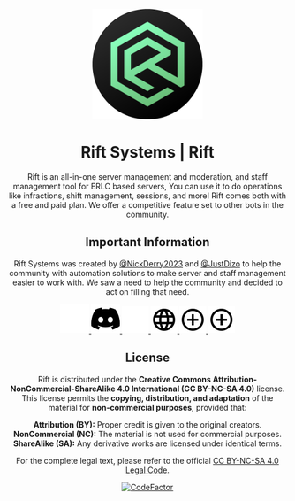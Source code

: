 <p align="center">
    <img src="assets/riftlogo.png" alt="Rift Systems Logo" width="200" length="200"/>
</p>

<h1 align="center">Rift Systems | Rift</h1>

<p align="center">Rift is an all-in-one server management and moderation, and staff management tool for ERLC based servers, You can use it to do operations like infractions, shift management, sessions, and more! Rift comes both with a free and paid plan. We offer a competitive feature set to other bots in the community.</p>

<h2 align="center">Important Information</h2>

<p align="center">Rift Systems was created by <a href="https://github.com/orgs/Rift-Systems/people/NickDerry2023">@NickDerry2023</a> and <a href="https://github.com/orgs/Rift-Systems/people/JustDizo">@JustDizo</a> to help the community with automation solutions to make server and staff management easier to work with. We saw a need to help the community and decided to act on filling that need.</p>

<p align="center">
    <a href="https://discord.gg/EPaU5aWqCU#gh-dark-mode-only">
        <img src="assets/discordLight.svg" alt="Discord"/>
    </a>
    <a href="https://discord.gg/EPaU5aWqCU#gh-light-mode-only">
        <img src="assets/discordDark.svg" alt="Discord"/>
    </a>
    <a href="https://riftsystems.xyz/#gh-dark-mode-only">
        <img src="assets/websiteLight.svg" alt="Website"/>
    </a>
    <a href="https://riftsystems.xyz/#gh-light-mode-only">
        <img src="assets/websiteDark.svg" alt="Website"/>
    </a>
    <a href="https://discord.com/oauth2/authorize?client_id=1421283588883742874&permissions=581808014879990&integration_type=0&scope=bot#gh-dark-mode-only">
        <img src="assets/inviteLight.svg" alt="Invite Rift"/>
    </a>
    <a href="https://discord.com/oauth2/authorize?client_id=1421283588883742874&permissions=581808014879990&integration_type=0&scope=bot#gh-light-mode-only">
        <img src="assets/inviteDark.svg" alt="Invite Rift"/>
    </a>
</p>

<h2 align="center">License</h2>

<p align="center">
    Rift is distributed under the <strong>Creative Commons Attribution-NonCommercial-ShareAlike 4.0 International (CC BY-NC-SA 4.0)</strong> license.
    This license permits the <strong>copying, distribution, and adaptation</strong> of the material for <strong>non-commercial purposes</strong>, provided that:<br>
</p>

<p align="center">
    <strong>Attribution (BY):</strong> Proper credit is given to the original creators.<br>
    <strong>NonCommercial (NC):</strong> The material is not used for commercial purposes.<br>
    <strong>ShareAlike (SA):</strong> Any derivative works are licensed under identical terms.<br>
</p>

<p align="center">
    For the complete legal text, please refer to the official 
    <a href="https://creativecommons.org/licenses/by-nc-sa/4.0/legalcode" target="_blank">CC BY-NC-SA 4.0 Legal Code</a>.
</p>

<p align="center">
  <a href="https://www.codefactor.io/repository/github/rift-systems/rift/">
    <img src="https://www.codefactor.io/repository/github/rift-systems/rift/badge" alt="CodeFactor"/>
  </a>
</p>
